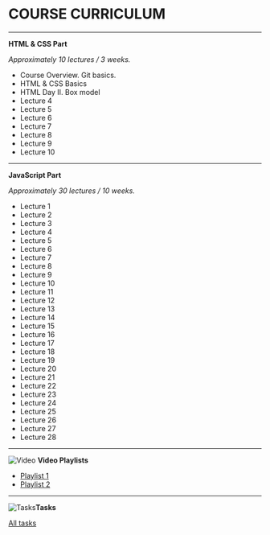 # **COURSE CURRICULUM**
---
**HTML & CSS Part** 

*Approximately 10 lectures / 3 weeks.* 


- Course Overview. Git basics.
- HTML & CSS Basics
- HTML Day II. Box model
- Lecture 4
- Lecture 5
- Lecture 6 
- Lecture 7
- Lecture 8
- Lecture 9
- Lecture 10
___
**JavaScript Part** 
 
*Approximately 30 lectures / 10 weeks.* 
   
- Lecture 1
- Lecture 2
- Lecture 3
- Lecture 4
- Lecture 5
- Lecture 6
- Lecture 7
- Lecture 8
- Lecture 9
- Lecture 10
- Lecture 11
- Lecture 12
- Lecture 13
- Lecture 14
- Lecture 15
- Lecture 16
- Lecture 17
- Lecture 18
- Lecture 19
- Lecture 20
- Lecture 21
- Lecture 22
- Lecture 23
- Lecture 24
- Lecture 25
- Lecture 26
- Lecture 27
- Lecture 28


---
![Video](http://www.bokagardens.com/images/yt.svg) **Video Playlists**

 - [Playlist 1](https://www.youtube.com/playlist?list=PLe--kalBDwjgwrEDcOKXba_v6ciHoq_8H)
 - [Playlist 2](https://www.youtube.com/playlist?list=PLbZju76qr6FH77EtbZFLHZRb7IY7Ve6Uu)

-----

![Tasks](https://goo.gl/mP17yu)**Tasks**

[All tasks](https://github.com/rolling-scopes-school/tasks/tree/master)
